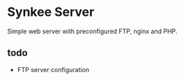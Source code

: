 # Synkee Server

Simple web server with preconfigured FTP, nginx and PHP.

## todo

 * FTP server configuration
